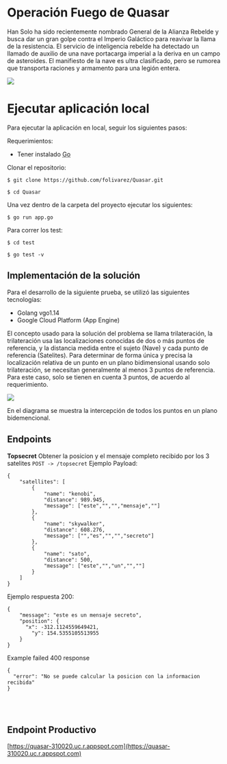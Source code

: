 # Operación Fuego de Quasar

Han Solo ha sido recientemente nombrado General de la Alianza Rebelde y busca dar un gran golpe contra el Imperio Galáctico para reavivar la llama de la resistencia.
El servicio de inteligencia rebelde ha detectado un llamado de auxilio de una nave portacarga imperial a la deriva en un campo de asteroides. El manifiesto de la nave es ultra clasificado, pero se rumorea que transporta raciones y armamento para una legión entera.

![](https://matthcep.s3.amazonaws.com/Screen+Shot+2021-01-24+at+6.41.27+PM.png)

# Ejecutar aplicación local

Para ejecutar la aplicación en local, seguir los siguientes pasos:

Requerimientos:

- Tener instalado <abbr title="Golang">Go</abbr>

Clonar el repositorio:

`$ git clone https://github.com/folivarez/Quasar.git`

`$ cd Quasar`

Una vez dentro de la carpeta del proyecto ejecutar los siguientes:

`$ go run app.go`

Para correr los test:

`$ cd test`

`$ go test -v`

## Implementación de la solución

Para el desarrollo de la siguiente prueba, se utilizó las siguientes tecnologías:

- Golang vgo1.14
- Google Cloud Platform (App Engine)

El concepto usado para la solución del problema se llama trilateración, la trilateración usa las localizaciones conocidas de dos o más puntos de referencia, y la distancia medida entre el sujeto (Nave) y cada punto de referencia (Satelites). Para determinar de forma única y precisa la localización relativa de un punto en un plano bidimensional usando solo trilateración, se necesitan generalmente al menos 3 puntos de referencia. Para este caso, solo se tienen en cuenta 3 puntos, de acuerdo al requerimiento.

![](https://i.imgur.com/JMrsnDr.png)

En el diagrama se muestra la intercepción de todos los puntos en un plano bidemencional.

## Endpoints

**Topsecret**
Obtener la posicion y el mensaje completo recibido por los 3 satelites
`POST -> /topsecret`
Ejemplo Payload:

    {
    	"satellites": [
    		{
    			"name": "kenobi",
    			"distance": 989.945,
    			"message": ["este","","","mensaje",""]
    		},
    		{
    			"name": "skywalker",
    			"distance": 608.276,
    			"message": ["","es","","","secreto"]
    		},
    		{
    			"name": "sato",
    			"distance": 500,
    			"message": ["este","","un","",""]
    		}
    	]
    }

Ejemplo respuesta 200:

    {
        "message": "este es un mensaje secreto",
        "position": {
          "x": -312.1124559649421,
            "y": 154.5355105513955
        }
    }

Example failed 400 response

    {
      "error": "No se puede calcular la posicion con la informacion recibida"
    }

<br>
<br>

## Endpoint Productivo

[https://quasar-310020.uc.r.appspot.com](https://quasar-310020.uc.r.appspot.com)
